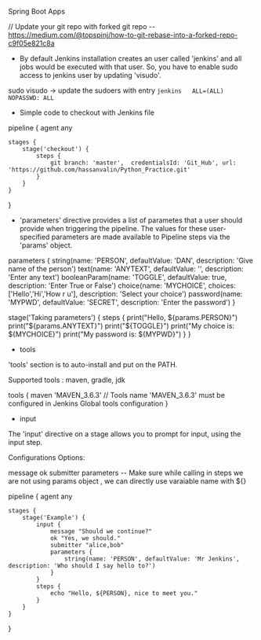 Spring Boot Apps

// Update your git repo with forked git repo -- https://medium.com/@topspinj/how-to-git-rebase-into-a-forked-repo-c9f05e821c8a



- By default Jenkins installation creates an user called 'jenkins' and all jobs would be executed with that user. So, you have to enable sudo access to jenkins user by updating 'visudo'. 

sudo visudo -> update the sudoers with entry `jenkins	ALL=(ALL) 	NOPASSWD: ALL`


- Simple code to checkout with Jenkins file

pipeline {
    agent any
    
    stages {
        stage('checkout') {
            steps {
                git branch: 'master',  credentialsId: 'Git_Hub', url: 'https://github.com/hassanvalin/Python_Practice.git'
            }
        }
    }
}


- 'parameters' directive provides a list of parametes that a user should provide when triggering the pipeline. The values for these user-specified parameters are made available to Pipeline steps via the 'params' object.

parameters {
        string(name: 'PERSON', defaultValue: 'DAN', description: 'Give name of the person')
        text(name: 'ANYTEXT', defaultValue: '', description: 'Enter any text')
        booleanParam(name: 'TOGGLE', defaultValue: true, description: 'Enter True or False')
        choice(name: 'MYCHOICE', choices: ['Hello','Hi','How r u'], description: 'Select your choice')
        password(name: 'MYPWD', defaultValue: 'SECRET', description: 'Enter the password')
    }



stage('Taking parameters') {
            steps {
                print("Hello, ${params.PERSON}")
                print("${params.ANYTEXT}")
                print("${TOGGLE}")
                print("My choice is: ${MYCHOICE}")
                print("My password is: ${MYPWD}")
            }
        }


- tools

'tools' section is to auto-install and put on the PATH. 

Supported tools : maven, gradle, jdk

tools {
        maven 'MAVEN_3.6.3'       // Tools name 'MAVEN_3.6.3' must be configured in Jenkins Global tools configuration
    }


- input

The 'input' directive on a stage allows you to prompt for input, using the input step.

Configurations Options:

message
ok
submitter
parameters -- Make sure while calling in steps we are not using params object , we can directly use varaiable name with ${}

pipeline {
    agent any
    
    stages {
        stage('Example') {
            input {
                message "Should we continue?"
                ok "Yes, we should."
                submitter "alice,bob"
                parameters {
                    string(name: 'PERSON', defaultValue: 'Mr Jenkins', description: 'Who should I say hello to?')
                }
            }
            steps {
                echo "Hello, ${PERSON}, nice to meet you."
            }
        }
    }
}
